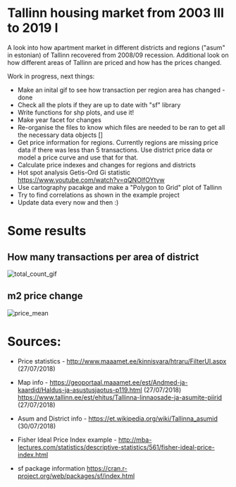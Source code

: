 # Tallinn housing market from 2003 III to 2019 I

A look into how apartment market in different districts and regions ("asum" in estonian) of Tallinn recovered from 2008/09 recession. Additional look on how different areas of Tallinn are priced and how has the prices changed.

Work in progress, next things:
- Make an inital gif to see how transaction per region area has changed - done
- Check all the plots if they are up to date with "sf" library
- Write functions for shp plots, and use it!
- Make year facet for changes
- Re-organise the files to know which files are needed to be ran to get all the necessary data objects []
- Get price information for regions. Currently regions are missing price data if there was less than 5 transactions. Use district price data or model a price curve and use that for that.
- Calculate price indexes and changes for regions and districts
- Hot spot analysis Getis-Ord Gi statistic https://www.youtube.com/watch?v=qQNOlfOYtyw
- Use cartography pacakge and make a "Polygon to Grid" plot of Tallinn
- Try to find correlations as shown in the example project
- Update data every now and then :)


# Some results
## How many transactions per area of district
![total_count_gif](https://github.com/snailwellington/price_stat/blob/master/output/transaction_p_ha.gif)

## m2 price change
![price_mean](https://github.com/snailwellington/price_stat/blob/master/output/tallinn_price_mean.jpg)

# Sources:
- Price statistics - http://www.maaamet.ee/kinnisvara/htraru/FilterUI.aspx (27/07/2018)
- Map info - https://geoportaal.maaamet.ee/est/Andmed-ja-kaardid/Haldus-ja-asustusjaotus-p119.html (27/07/2018)
			https://www.tallinn.ee/est/ehitus/Tallinna-linnaosade-ja-asumite-piirid (27/07/2018)
- Asum and District info - https://et.wikipedia.org/wiki/Tallinna_asumid (30/07/2018)
- Fisher Ideal Price Index example - http://mba-lectures.com/statistics/descriptive-statistics/561/fisher-ideal-price-index.html


- sf package information https://cran.r-project.org/web/packages/sf/index.html
